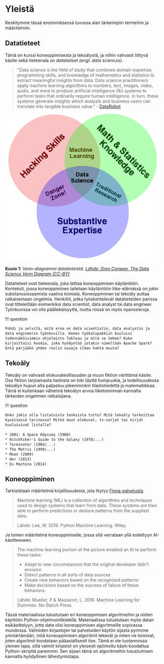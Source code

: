 # Yleistä

Keskitymme tässä ensimmäisessä luvussa alan tärkeimpiin termeihin ja määritelmiin.

## Datatieteet

Tämä on kurssi koneoppimisesta ja tekoälystä, ja niihin vahvasti liittyvä käsite sekä tieteenala on *datatieteet (engl. data sciences)*.

> "Data science is the field of study that combines domain expertise, programming skills, and knowledge of mathematics and statistics to extract meaningful insights from data. Data science practitioners apply machine learning algorithms to numbers, text, images, video, audio, and more to produce artificial intelligence (AI) systems to perform tasks that ordinarily require human intelligence. In turn, these systems generate insights which analysts and business users can translate into tangible business value." - [DataRobot](https://www.datarobot.com/wiki/data-science/)

![Data_Science_VD](../images/Data_Science_VD.png)

**Kuvio 1:** *Venn-diagrammi datatieteistä. [Lähde: Dren Conway, The Data Science Venn Diagram (CC-BY)](http://drewconway.com/zia/2013/3/26/the-data-science-venn-diagram)*

Datatieteet ovat tieteenala, joka laittaa koneoppimisen käytäntöön. Konteksti, jossa koneoppiminen laitetaan käytäntöön liike-elämässä on jokin substanssiosaamista vaativa toimiala. Koneoppiminen tai tekoäly auttaa ratkaisemaan ongelmia. Henkilöt, jotka työskentelevät datatieteiden parissa ovat titteleiltään esimerkiksi data scientist, data analyst tai data engineer. Työnkuvissa voi olla päällekäisyyttä, mutta niissä on myös nyanssieroja.

!!! question

    Pohdi ja selvitä, mitä eroa on data scientistin, data analystin ja data engineerin työnkuvilla. Kenen työkalupakkiin kuuluisi todennäköisimmin ohjelmisto Tableau ja mitä se tekee? Kuka kirjoittaisi koodia, joka hyödyntää jotakin nimeltään Apache Spark? Entä pärjääkö yhden roolin osaaja ilman kahta muuta?

## Tekoäly

Tekoäly on vahvasti elokuvateollisuuden ja muun fiktion värittämä käsite. Osa fiktion tarjoamasta tiedosta on toki täyttä humpuukia, ja todellisuudessa tekoälyn hupun alta paljastuu pikemminkin tilastotiedettä ja matematiikkaa. Tämä ei kuitenkaan vähennä tekoälyn arvoa liiketoiminnan kannalta tärkeiden ongelmien ratkaisijana.

!!! question

    Onko jokin alla listatuista teoksista tuttu? Mitä tekoäly tarkoittaa kyseisessä tarinassa? Mitkä muut elokuvat, tv-sarjat tai kirjat kuuluisivat listalle?

    * 2001: A Space Odyssey (1968)
    * Hitchhiker's Guide to the Galaxy (1978/...)
    * Terminator (1984/...)
    * The Matrix (1999/...)
    * Moon (2009)
    * Her (2013)
    * Ex Machina (2014)

## Koneoppiminen

Tarkistetaan määritelmä kirjallisuudesta, jota löytyy [Finna-palvelusta](https://kamk.finna.fi/).

> Machine learning (ML) is a collection of algorithms and techniques used to design systems that learn from data. These systems are then able to perform predictions or deduce patterns from the supplied data.
> 
> Lähde: Lee, W. 2019. Python Machine Learning. Wiley.

Ja toinen määritelmä koneoppimiselle, jossa sitä verrataan yllä esiteltyyn AI-käsitteeseen.

> The machine learning portion of the picture enabled an AI to perform these tasks:
> 
> * Adapt to new circumstances that the original developer didn't envision
> * Detect patterns in all sorts of data sources
> * Create new behaviors based on the recognized patterns
> * Make decisions based on the success of failure of these behaviors.
> 
> Lähde: Mueller, P & Massaron, L. 2016. Machine Learning for Dummies. No Starch Press.

Tässä materiaalissa tutustutaan eri koneoppimisen algoritmeihin ja niiden käyttöön Python-ohjelmointikielellä. Materiaalissa tutustutaan myös datan esikäsittelyyn, jotta data olisi koneoppimisen algoritmeille sopivassa muodossa. Valmiiden kirjastojen tai palveluiden käytön sijasta pyrimme ymmärtämään, mitä koneoppimisen algoritmit tekevät ja miten ne toimivat, joten algoritmit koodataan pääasiallisesti itse. Tämä ei ole tuotannossa yleinen tapa, sillä valmiit kirjastot on yleisesti optimoitu käsin koodattua Python-skriptiä paremmin. Sen sijaan tämä on algoritmeihin tutustumisen kannalta hyödyllinen lähestymistapa.